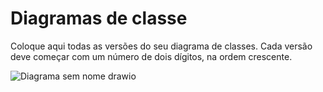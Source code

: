 # Diagramas de classe
Coloque aqui todas as versões do seu diagrama de classes. Cada versão deve começar com um número de dois dígitos, na ordem crescente.


![Diagrama sem nome drawio](https://github.com/puc-aulas/lpm-manha-pl-dan1el436/assets/104392733/4e79392c-4015-48bb-acba-5e2bc4af9efe)
